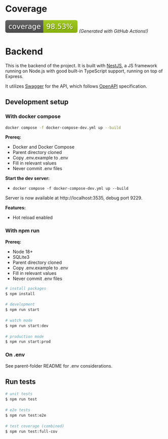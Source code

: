 # Coverage
![Coverage Badge](https://raw.githubusercontent.com/KarlComSe/SvenskaElsparkcyklarAB/badges/backend/backend/coverage/badge.svg)
*(Generated with GitHub Actions!)*

# Backend

This is the backend of the project. It is built with [NestJS](https://nestjs.com/), a JS framework running on Node.js with good built-in TypeScript support, running on top of Express. 

It utilizes [Swagger](https://swagger.io/) for the API, which follows [OpenAPI](https://swagger.io/resources/open-api/) specification.

## Development setup

### With docker compose

```bash
docker compose -f docker-compose-dev.yml up --build
```

**Prereq:**
* Docker and Docker Compose
* Parent directory cloned
* Copy .env.example to .env
 * Fill in relevant values
 * Never commit .env files

**Start the dev server:**
* `docker compose -f docker-compose-dev.yml up --build`

Server is now available at http://localhost:3535, debug port 9229.

**Features:**
* Hot reload enabled

### With npm run 

**Prereq:** 
* Node 18+
* SQLite3
* Parent directory cloned
* Copy .env.example to .env
 * Fill in relevant values
 * Never commit .env files

```bash
# install packages
$ npm install

# development
$ npm run start

# watch mode
$ npm run start:dev

# production mode
$ npm run start:prod
```

### On .env

See parent-folder README for .env considerations.

## Run tests

```bash
# unit tests
$ npm run test

# e2e tests
$ npm run test:e2e

# test coverage (combined)
$ npm run test:full-cov
```